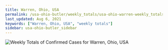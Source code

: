 ```yaml
---
title: Warren, Ohio, USA
permalink: /usa-ohio-butler/weekly_totals/usa-ohio-warren-weekly_totals.html
last_updated: Aug 6, 2021
keywords: ["Warren, Ohio, USA", "weekly totals"]
sidebar: usa-ohio-butler_sidebar
---
```


![Weekly Totals of Confirmed Cases for Warren, Ohio, USA](/covid_tracker/images/graphs/usa-ohio-warren-weekly_totals_graph.png)
